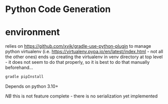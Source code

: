 Python Code Generation
======================

# environment

relies on https://github.com/xvik/gradle-use-python-plugin to manage python virtualenv (i.e. https://virtualenv.pypa.io/en/latest/index.html - not all the other ones) ends up creating the virtualenv
in venv directory at top level - it does not seem to do that properly, so it is best to do that manually beforehand...

```bash
gradle pipInstall
```

Depends on python 3.10+

*NB* this is not feature complete - there is no serialization yet implemented


